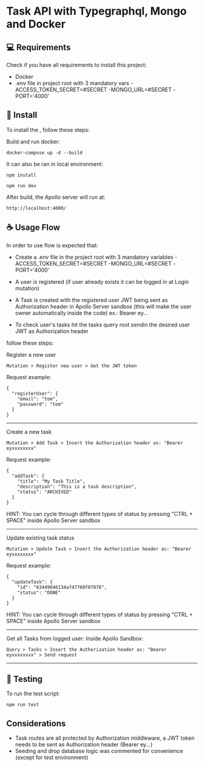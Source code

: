 # Task API with Typegraphql, Mongo and Docker

## 💻 Requirements

Check if you have all requirements to install this project:

- Docker
- .env file in project root with 3 mandatory vars
  -ACCESS_TOKEN_SECRET=#SECRET
  -MONGO_URL=#SECRET
  -PORT='4000'

## 🚀 Install

To install the <Task API Typegraphql project>, follow these steps:

Build and run docker:

```
docker-compose up -d --build
```

It can also be ran in local environment:

```
npm install
```

```
npm run dev
```

After build, the Apollo server will run at:

```
http://localhost:4000/
```

## ☕ Usage Flow

In order to use <Task API Typegraphql project> flow is expected that:

- Create a .env file in the project root with 3 mandatory variables
  -ACCESS_TOKEN_SECRET=#SECRET
  -MONGO_URL=#SECRET
  -PORT='4000'

- A user is registered (if user already exists it can be logged in at Login mutation)
- A Task is created with the registered user JWT being sent as Authorization header in Apollo Server sandbox (this will make the user owner automatically inside the code) ex.: Bearer ey...
- To check user's tasks hit the tasks query root sendin the desired user JWT as Authorization header

follow these steps:

Register a new user

```
Mutation > Register new user > Get the JWT token
```

Request example:

```
{
  "registerUser": {
    "email": "tom",
    "password": "tom"
  }
}
```

---

Create a new task

```
Mutation > Add Task > Insert the Authorization header as: "Bearer eyxxxxxxxx"
```

Request example:

```
{
  "addTask": {
    "title": "My Task Title",
    "description": "This is a task description",
    "status": "ARCHIVED"
  }
}
```

HINT: You can cycle through different types of status by pressing "CTRL + SPACE" inside Apollo Server sandbox

---

Update existing task status

```
Mutation > Update Task > Insert the Authorization header as: "Bearer eyxxxxxxxx"
```

Request example:

```
{
  "updateTask": {
    "id": "63449046134af47760f07976",
    "status": "DONE"
  }
}
```

HINT: You can cycle through different types of status by pressing "CTRL + SPACE" inside Apollo Server sandbox

---

Get all Tasks from logged user:
Inside Apollo Sandbox:

```
Query > Tasks > Insert the Authorization header as: "Bearer eyxxxxxxxx" > Send request
```

---

## 📝 Testing

To run the test script:

```
npm run test
```

## Considerations

- Task routes are all protected by Authorization middleware, a JWT token needs to be sent as Authorization header (Bearer ey...)
- Seeding and drop database logic was commented for convenience (except for test environment)
